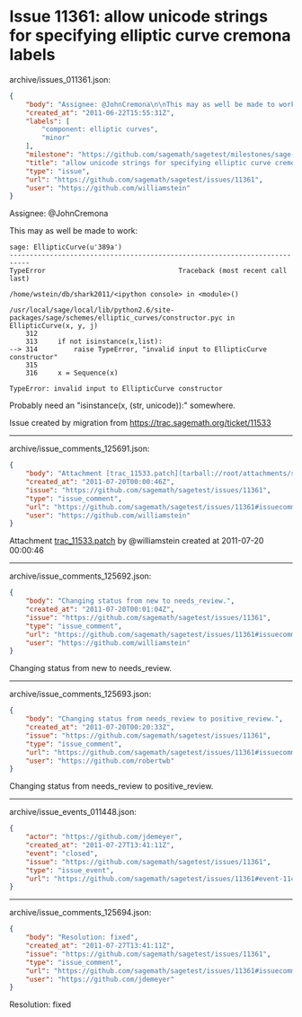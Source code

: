 # Issue 11361: allow unicode strings for specifying elliptic curve cremona labels

archive/issues_011361.json:
```json
{
    "body": "Assignee: @JohnCremona\n\nThis may as well be made to work:\n\n```\nsage: EllipticCurve(u'389a')\n---------------------------------------------------------------------------\nTypeError                                 Traceback (most recent call last)\n\n/home/wstein/db/shark2011/<ipython console> in <module>()\n\n/usr/local/sage/local/lib/python2.6/site-packages/sage/schemes/elliptic_curves/constructor.pyc in EllipticCurve(x, y, j)\n    312 \n    313     if not isinstance(x,list):\n--> 314         raise TypeError, \"invalid input to EllipticCurve constructor\"\n    315 \n    316     x = Sequence(x)\n\nTypeError: invalid input to EllipticCurve constructor\n```\n\n\nProbably need an \"isinstance(x, (str, unicode)):\" somewhere. \n\nIssue created by migration from https://trac.sagemath.org/ticket/11533\n\n",
    "created_at": "2011-06-22T15:55:31Z",
    "labels": [
        "component: elliptic curves",
        "minor"
    ],
    "milestone": "https://github.com/sagemath/sagetest/milestones/sage-4.7.2",
    "title": "allow unicode strings for specifying elliptic curve cremona labels",
    "type": "issue",
    "url": "https://github.com/sagemath/sagetest/issues/11361",
    "user": "https://github.com/williamstein"
}
```
Assignee: @JohnCremona

This may as well be made to work:

```
sage: EllipticCurve(u'389a')
---------------------------------------------------------------------------
TypeError                                 Traceback (most recent call last)

/home/wstein/db/shark2011/<ipython console> in <module>()

/usr/local/sage/local/lib/python2.6/site-packages/sage/schemes/elliptic_curves/constructor.pyc in EllipticCurve(x, y, j)
    312 
    313     if not isinstance(x,list):
--> 314         raise TypeError, "invalid input to EllipticCurve constructor"
    315 
    316     x = Sequence(x)

TypeError: invalid input to EllipticCurve constructor
```


Probably need an "isinstance(x, (str, unicode)):" somewhere. 

Issue created by migration from https://trac.sagemath.org/ticket/11533





---

archive/issue_comments_125691.json:
```json
{
    "body": "Attachment [trac_11533.patch](tarball://root/attachments/some-uuid/ticket11533/trac_11533.patch) by @williamstein created at 2011-07-20 00:00:46",
    "created_at": "2011-07-20T00:00:46Z",
    "issue": "https://github.com/sagemath/sagetest/issues/11361",
    "type": "issue_comment",
    "url": "https://github.com/sagemath/sagetest/issues/11361#issuecomment-125691",
    "user": "https://github.com/williamstein"
}
```

Attachment [trac_11533.patch](tarball://root/attachments/some-uuid/ticket11533/trac_11533.patch) by @williamstein created at 2011-07-20 00:00:46



---

archive/issue_comments_125692.json:
```json
{
    "body": "Changing status from new to needs_review.",
    "created_at": "2011-07-20T00:01:04Z",
    "issue": "https://github.com/sagemath/sagetest/issues/11361",
    "type": "issue_comment",
    "url": "https://github.com/sagemath/sagetest/issues/11361#issuecomment-125692",
    "user": "https://github.com/williamstein"
}
```

Changing status from new to needs_review.



---

archive/issue_comments_125693.json:
```json
{
    "body": "Changing status from needs_review to positive_review.",
    "created_at": "2011-07-20T00:20:33Z",
    "issue": "https://github.com/sagemath/sagetest/issues/11361",
    "type": "issue_comment",
    "url": "https://github.com/sagemath/sagetest/issues/11361#issuecomment-125693",
    "user": "https://github.com/robertwb"
}
```

Changing status from needs_review to positive_review.



---

archive/issue_events_011448.json:
```json
{
    "actor": "https://github.com/jdemeyer",
    "created_at": "2011-07-27T13:41:11Z",
    "event": "closed",
    "issue": "https://github.com/sagemath/sagetest/issues/11361",
    "type": "issue_event",
    "url": "https://github.com/sagemath/sagetest/issues/11361#event-11448"
}
```



---

archive/issue_comments_125694.json:
```json
{
    "body": "Resolution: fixed",
    "created_at": "2011-07-27T13:41:11Z",
    "issue": "https://github.com/sagemath/sagetest/issues/11361",
    "type": "issue_comment",
    "url": "https://github.com/sagemath/sagetest/issues/11361#issuecomment-125694",
    "user": "https://github.com/jdemeyer"
}
```

Resolution: fixed
